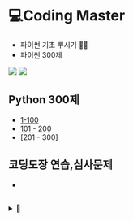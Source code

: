 
# 💻Coding Master 
* 파이썬 기초 뿌시기 👊🏻
* 파이썬 300제



<img src = "Image from iOS (3).jpg" >

<img src = "Image from iOS (2).jpg" >







## Python 300제

- [1-100](https://github.com/AIFFEL-CodingMaster/hayoungBae/blob/main/python_300/python_300(1-100).ipynb)
- [101 - 200](https://github.com/AIFFEL-CodingMaster/hayoungBae/blob/main/python_300/python_300(101%20~%20).ipynb)
- [201 - 300]

## 코딩도장 연습,심사문제 
- 



##

<details>
    <summary>🔎</summary>

  ```  hellooooo```

